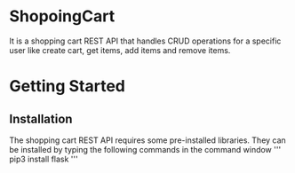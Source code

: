 # ShopoingCart
It is a shopping cart REST API that handles CRUD operations for a specific user like create cart, get items, add items and remove items.
# Getting Started
## Installation
The shopping cart REST API requires some pre-installed libraries. They can be installed by typing the following commands in the command window
'''
pip3 install flask
'''
